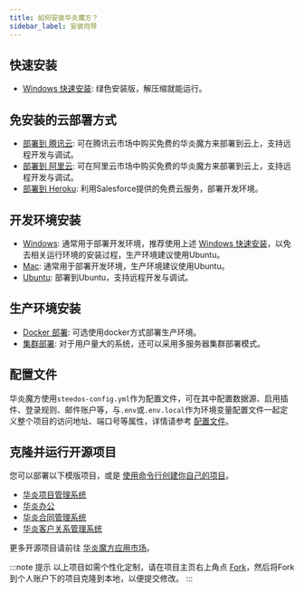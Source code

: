 ```yaml
---
title: 如何安装华炎魔方？
sidebar_label: 安装向导
---
```


## 快速安装

- [Windows 快速安装](/help/deploy/deploy_windows_quick_install): 绿色安装版，解压缩就能运行。

## 免安装的云部署方式

- [部署到 腾讯云](./deploy/deploy_tencent.md): 可在腾讯云市场中购买免费的华炎魔方来部署到云上，支持远程开发与调试。
- [部署到 阿里云](./deploy/deploy_aliyun.md): 可在阿里云市场中购买免费的华炎魔方来部署到云上，支持远程开发与调试。
- [部署到 Heroku](./deploy/deploy_heroku.md): 利用Salesforce提供的免费云服务，部署开发环境。

## 开发环境安装

- [Windows](./deploy/deploy_windows.md): 通常用于部署开发环境，推荐使用上述 [Windows 快速安装](/help/deploy/deploy_windows_quick_install)，以免去相关运行环境的安装过程，生产环境建议使用Ubuntu。
- [Mac](./deploy/deploy_mac.md): 通常用于部署开发环境，生产环境建议使用Ubuntu。
- [Ubuntu](./deploy/deploy_ubuntu.md): 部署到Ubuntu，支持远程开发与调试。

## 生产环境安装

- [Docker 部署](./deploy/deploy_docker.md): 可选使用docker方式部署生产环境。
- [集群部署](./deploy/deploy_cluster.md): 对于用户量大的系统，还可以采用多服务器集群部署模式。

## 配置文件

华炎魔方使用`steedos-config.yml`作为配置文件，可在其中配置数据源、启用插件、登录规则、邮件账户等，与`.env`或`.env.local`作为环境变量配置文件一起定义整个项目的访问地址、端口号等属性，详情请参考 [配置文件](./deploy/steedos-config)。

## 克隆并运行开源项目

您可以部署以下模版项目，或是 [使用命令行创建你自己的项目](/developer/guide_create)。

- [华炎项目管理系统](https://github.com/steedos/project-management-app)
- [华炎办公](https://github.com/steedos/steedos-project-oa)
- [华炎合同管理系统](https://github.com/steedos/steedos-app-contract)
- [华炎客户关系管理系统](https://github.com/steedos/steedos-app-crm)

更多开源项目请前往 [华炎魔方应用市场](https://www.steedos.com/appstore/)。

:::note 提示
以上项目如需个性化定制，请在项目主页右上角点 [Fork](https://help.github.com/en/github/getting-started-with-github/fork-a-repo)，然后将Fork到个人账户下的项目克隆到本地，以便提交修改。
:::
